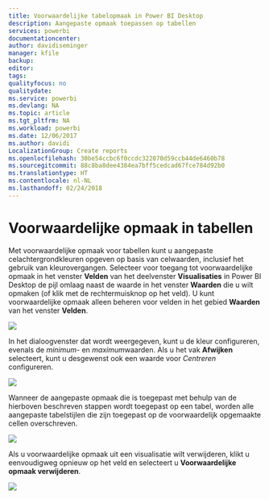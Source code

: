 ```yaml
---
title: Voorwaardelijke tabelopmaak in Power BI Desktop
description: Aangepaste opmaak toepassen op tabellen
services: powerbi
documentationcenter: 
author: davidiseminger
manager: kfile
backup: 
editor: 
tags: 
qualityfocus: no
qualitydate: 
ms.service: powerbi
ms.devlang: NA
ms.topic: article
ms.tgt_pltfrm: NA
ms.workload: powerbi
ms.date: 12/06/2017
ms.author: davidi
LocalizationGroup: Create reports
ms.openlocfilehash: 30be54ccbc6f0ccdc322070d59ccb44de6460b78
ms.sourcegitcommit: 88c8ba8dee4384ea7bff5cedcad67fce784d92b0
ms.translationtype: HT
ms.contentlocale: nl-NL
ms.lasthandoff: 02/24/2018
---
```

# <a name="conditional-formatting-in-tables"></a>Voorwaardelijke opmaak in tabellen
Met voorwaardelijke opmaak voor tabellen kunt u aangepaste celachtergrondkleuren opgeven op basis van celwaarden, inclusief het gebruik van kleurovergangen. Selecteer voor toegang tot voorwaardelijke opmaak in het venster **Velden** van het deelvenster **Visualisaties** in Power BI Desktop de pijl omlaag naast de waarde in het venster **Waarden** die u wilt opmaken (of klik met de rechtermuisknop op het veld). U kunt voorwaardelijke opmaak alleen beheren voor velden in het gebied **Waarden** van het venster **Velden**.

![](media/desktop-conditional-table-formatting/table-formatting_1.png)

In het dialoogvenster dat wordt weergegeven, kunt u de kleur configureren, evenals de *minimum*- en *maximum*waarden. Als u het vak **Afwijken** selecteert, kunt u desgewenst ook een waarde voor *Centreren* configureren.

![](media/desktop-conditional-table-formatting/table-formatting_2.png)

Wanneer de aangepaste opmaak die is toegepast met behulp van de hierboven beschreven stappen wordt toegepast op een tabel, worden alle aangepaste tabelstijlen die zijn toegepast op de voorwaardelijk opgemaakte cellen overschreven.

![](media/desktop-conditional-table-formatting/table-formatting_3.png)

Als u voorwaardelijke opmaak uit een visualisatie wilt verwijderen, klikt u eenvoudigweg opnieuw op het veld en selecteert u **Voorwaardelijke opmaak verwijderen**.

![](media/desktop-conditional-table-formatting/table-formatting_4.png)

